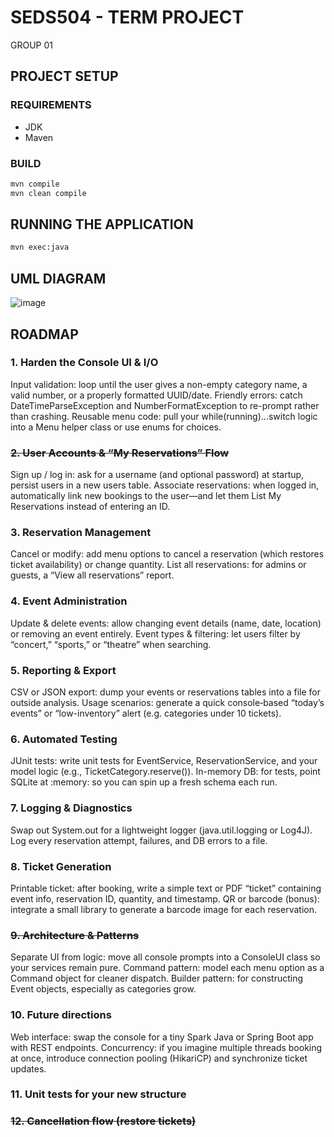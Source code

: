 # SEDS504 - TERM PROJECT

GROUP 01

## PROJECT SETUP

### REQUIREMENTS

- JDK
- Maven

### BUILD

```bash
mvn compile
mvn clean compile
```

## RUNNING THE APPLICATION

```bash
mvn exec:java
```

## UML DIAGRAM

![image](https://github.com/user-attachments/assets/9e0ab0de-f730-495d-9f50-fe9723df85b6)

## ROADMAP

### 1. Harden the Console UI & I/O

Input validation: loop until the user gives a non-empty category name, a valid number, or a properly formatted UUID/date.
Friendly errors: catch DateTimeParseException and NumberFormatException to re-prompt rather than crashing.
Reusable menu code: pull your while(running)…switch logic into a Menu helper class or use enums for choices.

### ~~2. User Accounts & “My Reservations” Flow~~

Sign up / log in: ask for a username (and optional password) at startup, persist users in a new users table.
Associate reservations: when logged in, automatically link new bookings to the user—and let them List My Reservations instead of entering an ID.

### 3. Reservation Management

Cancel or modify: add menu options to cancel a reservation (which restores ticket availability) or change quantity.
List all reservations: for admins or guests, a “View all reservations” report.

### 4. Event Administration

Update & delete events: allow changing event details (name, date, location) or removing an event entirely.
Event types & filtering: let users filter by “concert,” “sports,” or “theatre” when searching.

### 5. Reporting & Export

CSV or JSON export: dump your events or reservations tables into a file for outside analysis.
Usage scenarios: generate a quick console‐based “today’s events” or “low-inventory” alert (e.g. categories under 10 tickets).

### 6. Automated Testing

JUnit tests: write unit tests for EventService, ReservationService, and your model logic (e.g., TicketCategory.reserve()).
In-memory DB: for tests, point SQLite at :memory: so you can spin up a fresh schema each run.

### 7. Logging & Diagnostics

Swap out System.out for a lightweight logger (java.util.logging or Log4J).
Log every reservation attempt, failures, and DB errors to a file.

### 8. Ticket Generation

Printable ticket: after booking, write a simple text or PDF “ticket” containing event info, reservation ID, quantity, and timestamp.
QR or barcode (bonus): integrate a small library to generate a barcode image for each reservation.

### ~~9. Architecture & Patterns~~

Separate UI from logic: move all console prompts into a ConsoleUI class so your services remain pure.
Command pattern: model each menu option as a Command object for cleaner dispatch.
Builder pattern: for constructing Event objects, especially as categories grow.

### 10. Future directions

Web interface: swap the console for a tiny Spark Java or Spring Boot app with REST endpoints.
Concurrency: if you imagine multiple threads booking at once, introduce connection pooling (HikariCP) and synchronize ticket updates.

### 11. Unit tests for your new structure

### ~~12. Cancellation flow (restore tickets)~~
